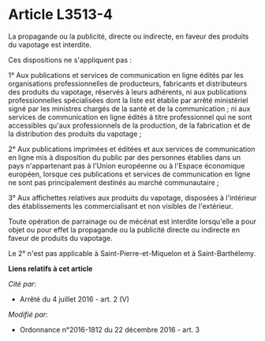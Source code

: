 # Article L3513-4

La propagande ou la publicité, directe ou indirecte, en faveur des produits du vapotage est interdite. 

Ces dispositions ne s'appliquent pas : 

1° Aux publications et services de communication en ligne édités par les organisations professionnelles de producteurs,
fabricants et distributeurs des produits du vapotage, réservés à leurs adhérents, ni aux publications professionnelles
spécialisées dont la liste est établie par arrêté ministériel signé par les ministres chargés de la santé et de la
communication ; ni aux services de communication en ligne édités à titre professionnel qui ne sont accessibles qu'aux
professionnels de la production, de la fabrication et de la distribution des produits du vapotage ; 

2° Aux publications imprimées et éditées et aux services de communication en ligne mis à disposition du public par des
personnes établies dans un pays n'appartenant pas à l'Union européenne ou à l'Espace économique européen, lorsque ces
publications et services de communication en ligne ne sont pas principalement destinés au marché communautaire ; 

3° Aux affichettes relatives aux produits du vapotage, disposées à l'intérieur des établissements les commercialisant et non
visibles de l'extérieur. 

Toute opération de parrainage ou de mécénat est interdite lorsqu'elle a pour objet ou pour effet la propagande ou la
publicité directe ou indirecte en faveur de produits du vapotage.

Le 2° n'est pas applicable à Saint-Pierre-et-Miquelon et à Saint-Barthélemy.

**Liens relatifs à cet article**

_Cité par_:

  - Arrêté du 4 juillet 2016 - art. 2 (V)

_Modifié par_:

  - Ordonnance n°2016-1812 du 22 décembre 2016 - art. 3
